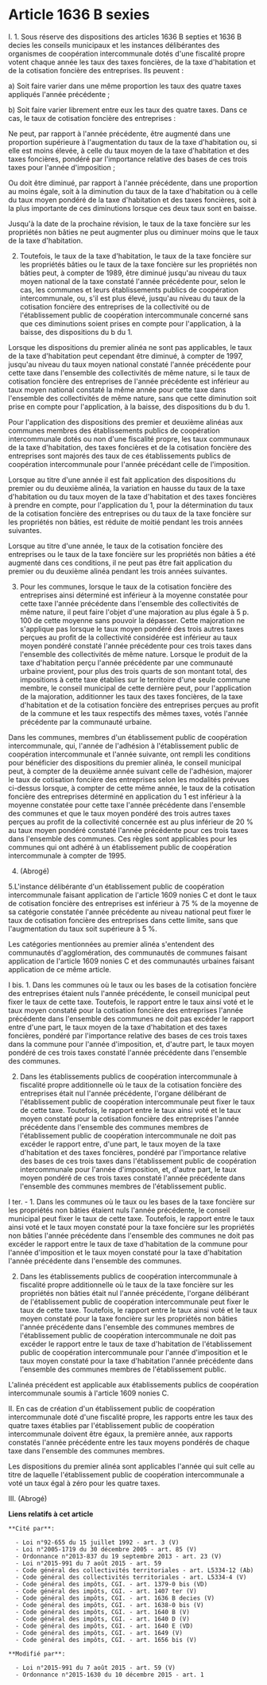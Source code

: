 # Article 1636 B sexies

I. 1. Sous réserve des dispositions des articles 1636 B septies et 1636 B decies les conseils municipaux et les instances
délibérantes des organismes de coopération intercommunale dotés d'une fiscalité propre votent chaque année les taux des taxes
foncières, de la taxe d'habitation et de la cotisation foncière des entreprises. Ils peuvent : 

a) Soit faire varier dans une même proportion les taux des quatre taxes appliqués l'année précédente ; 

b) Soit faire varier librement entre eux les taux des quatre taxes. Dans ce cas, le taux de cotisation foncière des
entreprises : 

Ne peut, par rapport à l'année précédente, être augmenté dans une proportion supérieure à l'augmentation du taux de la taxe
d'habitation ou, si elle est moins élevée, à celle du taux moyen de la taxe d'habitation et des taxes foncières, pondéré par
l'importance relative des bases de ces trois taxes pour l'année d'imposition ; 

Ou doit être diminué, par rapport à l'année précédente, dans une proportion au moins égale, soit à la diminution du taux de
la taxe d'habitation ou à celle du taux moyen pondéré de la taxe d'habitation et des taxes foncières, soit à la plus
importante de ces diminutions lorsque ces deux taux sont en baisse. 

Jusqu'à la date de la prochaine révision, le taux de la taxe foncière sur les propriétés non bâties ne peut augmenter plus ou
diminuer moins que le taux de la taxe d'habitation. 

2. Toutefois, le taux de la taxe d'habitation, le taux de la taxe foncière sur les propriétés bâties ou le taux de la taxe
foncière sur les propriétés non bâties peut, à compter de 1989, être diminué jusqu'au niveau du taux moyen national de la
taxe constaté l'année précédente pour, selon le cas, les communes et leurs établissements publics de coopération
intercommunale, ou, s'il est plus élevé, jusqu'au niveau du taux de la cotisation foncière des entreprises de la collectivité
ou de l'établissement public de coopération intercommunale concerné sans que ces diminutions soient prises en compte pour
l'application, à la baisse, des dispositions du b du 1. 

Lorsque les dispositions du premier alinéa ne sont pas applicables, le taux de la taxe d'habitation peut cependant être
diminué, à compter de 1997, jusqu'au niveau du taux moyen national constaté l'année précédente pour cette taxe dans
l'ensemble des collectivités de même nature, si le taux de cotisation foncière des entreprises de l'année précédente est
inférieur au taux moyen national constaté la même année pour cette taxe dans l'ensemble des collectivités de même nature,
sans que cette diminution soit prise en compte pour l'application, à la baisse, des dispositions du b du 1. 

Pour l'application des dispositions des premier et deuxième alinéas aux communes membres des établissements publics de
coopération intercommunale dotés ou non d'une fiscalité propre, les taux communaux de la taxe d'habitation, des taxes
foncières et de la cotisation foncière des entreprises sont majorés des taux de ces établissements publics de coopération
intercommunale pour l'année précédant celle de l'imposition. 

Lorsque au titre d'une année il est fait application des dispositions du premier ou du deuxième alinéa, la variation en
hausse du taux de la taxe d'habitation ou du taux moyen de la taxe d'habitation et des taxes foncières à prendre en compte,
pour l'application du 1, pour la détermination du taux de la cotisation foncière des entreprises ou du taux de la taxe
foncière sur les propriétés non bâties, est réduite de moitié pendant les trois années suivantes. 

Lorsque au titre d'une année, le taux de la cotisation foncière des entreprises ou le taux de la taxe foncière sur les
propriétés non bâties a été augmenté dans ces conditions, il ne peut pas être fait application du premier ou du deuxième
alinéa pendant les trois années suivantes. 

3. Pour les communes, lorsque le taux de la cotisation foncière des entreprises ainsi déterminé est inférieur à la moyenne
constatée pour cette taxe l'année précédente dans l'ensemble des collectivités de même nature, il peut faire l'objet d'une
majoration au plus égale à 5 p. 100 de cette moyenne sans pouvoir la dépasser. Cette majoration ne s'applique pas lorsque le
taux moyen pondéré des trois autres taxes perçues au profit de la collectivité considérée est inférieur au taux moyen pondéré
constaté l'année précédente pour ces trois taxes dans l'ensemble des collectivités de même nature. Lorsque le produit de la
taxe d'habitation perçu l'année précédente par une communauté urbaine provient, pour plus des trois quarts de son montant
total, des impositions à cette taxe établies sur le territoire d'une seule commune membre, le conseil municipal de cette
dernière peut, pour l'application de la majoration, additionner les taux des taxes foncières, de la taxe d'habitation et de
la cotisation foncière des entreprises perçues au profit de la commune et les taux respectifs des mêmes taxes, votés l'année
précédente par la communauté urbaine. 

Dans les communes, membres d'un établissement public de coopération intercommunale, qui, l'année de l'adhésion à
l'établissement public de coopération intercommunale et l'année suivante, ont rempli les conditions pour bénéficier des
dispositions du premier alinéa, le conseil municipal peut, à compter de la deuxième année suivant celle de l'adhésion,
majorer le taux de cotisation foncière des entreprises selon les modalités prévues ci-dessus lorsque, à compter de cette même
année, le taux de la cotisation foncière des entreprises déterminé en application du 1 est inférieur à la moyenne constatée
pour cette taxe l'année précédente dans l'ensemble des communes et que le taux moyen pondéré des trois autres taxes perçues
au profit de la collectivité concernée est au plus inférieur de 20 % au taux moyen pondéré constaté l'année précédente pour
ces trois taxes dans l'ensemble des communes. Ces règles sont applicables pour les communes qui ont adhéré à un établissement
public de coopération intercommunale à compter de 1995. 

4. (Abrogé) 

5.L'instance délibérante d'un établissement public de coopération intercommunale faisant application de l'article 1609 nonies
C et dont le taux de cotisation foncière des entreprises est inférieur à 75 % de la moyenne de sa catégorie constatée l'année
précédente au niveau national peut fixer le taux de cotisation foncière des entreprises dans cette limite, sans que
l'augmentation du taux soit supérieure à 5 %. 

Les catégories mentionnées au premier alinéa s'entendent des communautés d'agglomération, des communautés de communes faisant
application de l'article 1609 nonies C et des communautés urbaines faisant application de ce même article.

I bis. 1. Dans les communes où le taux ou les bases de la cotisation foncière des entreprises étaient nuls l'année
précédente, le conseil municipal peut fixer le taux de cette taxe. Toutefois, le rapport entre le taux ainsi voté et le taux
moyen constaté pour la cotisation foncière des entreprises l'année précédente dans l'ensemble des communes ne doit pas
excéder le rapport entre d'une part, le taux moyen de la taxe d'habitation et des taxes foncières, pondéré par l'importance
relative des bases de ces trois taxes dans la commune pour l'année d'imposition, et, d'autre part, le taux moyen pondéré de
ces trois taxes constaté l'année précédente dans l'ensemble des communes. 

2. Dans les établissements publics de coopération intercommunale à fiscalité propre additionnelle où le taux de la cotisation
foncière des entreprises était nul l'année précédente, l'organe délibérant de l'établissement public de coopération
intercommunale peut fixer le taux de cette taxe. Toutefois, le rapport entre le taux ainsi voté et le taux moyen constaté
pour la cotisation foncière des entreprises l'année précédente dans l'ensemble des communes membres de l'établissement public
de coopération intercommunale ne doit pas excéder le rapport entre, d'une part, le taux moyen de la taxe d'habitation et des
taxes foncières, pondéré par l'importance relative des bases de ces trois taxes dans l'établissement public de coopération
intercommunale pour l'année d'imposition, et, d'autre part, le taux moyen pondéré de ces trois taxes constaté l'année
précédente dans l'ensemble des communes membres de l'établissement public.

I ter. - 1. Dans les communes où le taux ou les bases de la taxe foncière sur les propriétés non bâties étaient nuls l'année
précédente, le conseil municipal peut fixer le taux de cette taxe. Toutefois, le rapport entre le taux ainsi voté et le taux
moyen constaté pour la taxe foncière sur les propriétés non bâties l'année précédente dans l'ensemble des communes ne doit
pas excéder le rapport entre le taux de taxe d'habitation de la commune pour l'année d'imposition et le taux moyen constaté
pour la taxe d'habitation l'année précédente dans l'ensemble des communes.

2. Dans les établissements publics de coopération intercommunale à fiscalité propre additionnelle où le taux de la taxe
foncière sur les propriétés non bâties était nul l'année précédente, l'organe délibérant de l'établissement public de
coopération intercommunale peut fixer le taux de cette taxe. Toutefois, le rapport entre le taux ainsi voté et le taux moyen
constaté pour la taxe foncière sur les propriétés non bâties l'année précédente dans l'ensemble des communes membres de
l'établissement public de coopération intercommunale ne doit pas excéder le rapport entre le taux de taxe d'habitation de
l'établissement public de coopération intercommunale pour l'année d'imposition et le taux moyen constaté pour la taxe
d'habitation l'année précédente dans l'ensemble des communes membres de l'établissement public.

L'alinéa précédent est applicable aux établissements publics de coopération intercommunale soumis à l'article 1609 nonies C.

II. En cas de création d'un établissement public de coopération intercommunale doté d'une fiscalité propre, les rapports
entre les taux des quatre taxes établies par l'établissement public de coopération intercommunale doivent être égaux, la
première année, aux rapports constatés l'année précédente entre les taux moyens pondérés de chaque taxe dans l'ensemble des
communes membres. 

Les dispositions du premier alinéa sont applicables l'année qui suit celle au titre de laquelle l'établissement public de
coopération intercommunale a voté un taux égal à zéro pour les quatre taxes.

III. (Abrogé)

**Liens relatifs à cet article**

	**Cité par**:

	  - Loi n°92-655 du 15 juillet 1992 - art. 3 (V)
	  - Loi n°2005-1719 du 30 décembre 2005 - art. 85 (V)
	  - Ordonnance n°2013-837 du 19 septembre 2013 - art. 23 (V)
	  - Loi n°2015-991 du 7 août 2015 - art. 59
	  - Code général des collectivités territoriales - art. L5334-12 (Ab)
	  - Code général des collectivités territoriales - art. L5334-4 (V)
	  - Code général des impôts, CGI. - art. 1379-0 bis (VD)
	  - Code général des impôts, CGI. - art. 1407 ter (V)
	  - Code général des impôts, CGI. - art. 1636 B decies (V)
	  - Code général des impôts, CGI. - art. 1638-0 bis (V)
	  - Code général des impôts, CGI. - art. 1640 B (V)
	  - Code général des impôts, CGI. - art. 1640 D (V)
	  - Code général des impôts, CGI. - art. 1640 E (VD)
	  - Code général des impôts, CGI. - art. 1649 (V)
	  - Code général des impôts, CGI. - art. 1656 bis (V)

	**Modifié par**:

	  - Loi n°2015-991 du 7 août 2015 - art. 59 (V)
	  - Ordonnance n°2015-1630 du 10 décembre 2015 - art. 1
